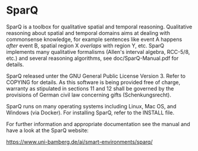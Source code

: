 SparQ
=====

SparQ is a toolbox for qualitative spatial and temporal reasoning. Qualitative reasoning about spatial and temporal domains aims at dealing with commonsense knowledge, for example  sentences like event A happens _after_ event B, spatial region X _overlaps_ with region Y, etc. SparQ implements many qualitative formalisms (Allen's interval algebra, RCC-5/8, etc.) and several reasoning algorithms, see doc/SparQ-Manual.pdf for details.

SparQ released unter the GNU General Public License Version 3. Refer
to COPYING for details. As this software is being provided free of charge,
warranty as stipulated in sections 11 and 12 shall be governed by the
provisions of German civil law concerning gifts (Schenkungsrecht).

SparQ runs on many operating systems including Linux, Mac OS, and Windows (via Docker). For installing SparQ, refer to the INSTALL file.

For further information and appropriate documentation see the manual
and have a look at the SparQ website:

https://www.uni-bamberg.de/ai/smart-environments/sparq/